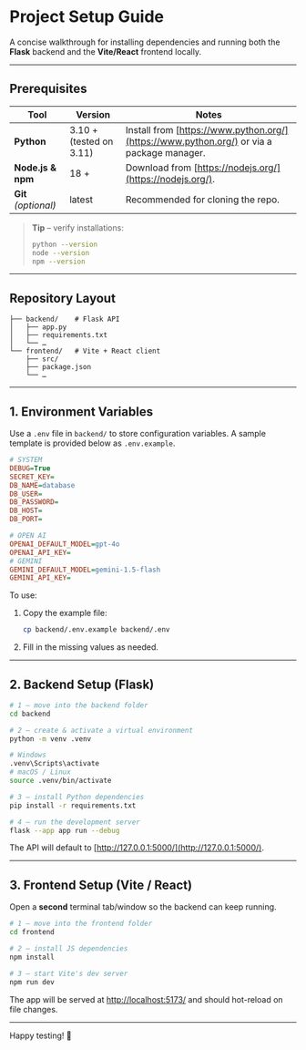 # Project Setup Guide

A concise walkthrough for installing dependencies and running both the **Flask** backend and the **Vite/React** frontend locally.

---

## Prerequisites

| Tool                 | Version                 | Notes                                                                                     |
| -------------------- | ----------------------- | ----------------------------------------------------------------------------------------- |
| **Python**           | 3.10 + (tested on 3.11) | Install from [https://www.python.org/](https://www.python.org/) or via a package manager. |
| **Node.js & npm**    | 18 +                    | Download from [https://nodejs.org/](https://nodejs.org/).                                 |
| **Git** *(optional)* | latest                  | Recommended for cloning the repo.                                                         |

> **Tip** – verify installations:
>
> ```bash
> python --version
> node --version
> npm --version
> ```

---

## Repository Layout

```
├── backend/    # Flask API
│   ├── app.py
│   ├── requirements.txt
│   └── …
└── frontend/   # Vite + React client
    ├── src/
    ├── package.json
    └── …
```

---

## 1. Environment Variables

Use a `.env` file in `backend/` to store configuration variables. A sample template is provided below as `.env.example`.

```ini
# SYSTEM
DEBUG=True
SECRET_KEY=
DB_NAME=database
DB_USER=
DB_PASSWORD=
DB_HOST=
DB_PORT=

# OPEN AI
OPENAI_DEFAULT_MODEL=gpt-4o
OPENAI_API_KEY=
# GEMINI
GEMINI_DEFAULT_MODEL=gemini-1.5-flash
GEMINI_API_KEY=
```

To use:

1. Copy the example file:

   ```bash
   cp backend/.env.example backend/.env
   ```
2. Fill in the missing values as needed.

---

## 2. Backend Setup (Flask)

```bash
# 1 — move into the backend folder
cd backend

# 2 — create & activate a virtual environment
python -m venv .venv

# Windows
.venv\Scripts\activate
# macOS / Linux
source .venv/bin/activate

# 3 — install Python dependencies
pip install -r requirements.txt

# 4 — run the development server
flask --app app run --debug
```

The API will default to [http://127.0.0.1:5000/](http://127.0.0.1:5000/).

---

## 3. Frontend Setup (Vite / React)

Open a **second** terminal tab/window so the backend can keep running.

```bash
# 1 — move into the frontend folder
cd frontend

# 2 — install JS dependencies
npm install

# 3 — start Vite's dev server
npm run dev
```

The app will be served at [http://localhost:5173/](http://localhost:5173/) and should hot-reload on file changes.

---

Happy testing! 🚀
